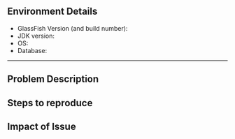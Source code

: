 [//]: # "Please remove these comments"
[//]: # "Provide a general summary of the issue in the Title above"


## Environment Details
* GlassFish Version (and build number):
* JDK version:
* OS:
* Database:

----------

## Problem Description
[//]: # "Describe the bug in detail highlighting current behavior vs expected behavior"
[//]: # "State if the problem is easily reproducible or happens intermittently"
[//]: # "Include stack traces or command outputs"

## Steps to reproduce
[//]: # "Step by step instructions to reproduce the problem"
[//]: # "Provide sample code/application if relevant"

## Impact of Issue
[//]: # "How has this issue affected you? What are you trying to accomplish?"

[//]: # "Please choose one each Type, Component, and Priority label"
